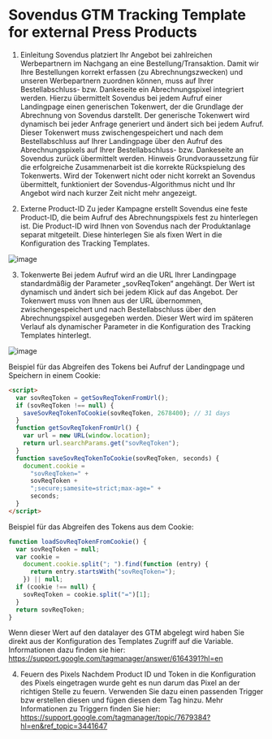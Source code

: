 # Sovendus GTM Tracking Template for external Press Products

1. Einleitung
   Sovendus platziert Ihr Angebot bei zahlreichen Werbepartnern im Nachgang an eine Bestellung/Transaktion. Damit wir Ihre Bestellungen korrekt erfassen (zu Abrechnungszwecken) und unseren Werbepartnern zuordnen können, muss auf Ihrer Bestellabschluss- bzw. Dankeseite ein Abrechnungspixel integriert werden.
   Hierzu übermittelt Sovendus bei jedem Aufruf einer Landingpage einen generischen Tokenwert, der die Grundlage der Abrechnung von Sovendus darstellt. Der generische Tokenwert wird dynamisch bei jeder Anfrage generiert und ändert sich bei jedem Aufruf. Dieser Tokenwert muss zwischengespeichert und nach dem Bestellabschluss auf Ihrer Landingpage über den Aufruf des Abrechnungspixels auf Ihrer Bestellabschluss- bzw. Dankeseite an Sovendus zurück übermittelt werden.
   Hinweis Grundvoraussetzung für die erfolgreiche Zusammenarbeit ist die korrekte Rückspielung des Tokenwerts. Wird der Tokenwert nicht oder nicht korrekt an Sovendus übermittelt, funktioniert der Sovendus-Algorithmus nicht und Ihr Angebot wird nach kurzer Zeit nicht mehr angezeigt.

2. Externe Product-ID
   Zu jeder Kampagne erstellt Sovendus eine feste Product-ID, die beim Aufruf des Abrechnungspixels fest zu hinterlegen ist. Die Product-ID wird Ihnen von Sovendus nach der Produktanlage separat mitgeteilt. Diese hinterlegen Sie als fixen Wert in die Konfiguration des Tracking Templates.

![image](https://user-images.githubusercontent.com/81681270/120794639-c80bf780-c538-11eb-9247-e32e4deadc37.png)

3. Tokenwerte
   Bei jedem Aufruf wird an die URL Ihrer Landingpage standardmäßig der Parameter „sovReqToken“ angehängt. Der Wert ist dynamisch und ändert sich bei jedem Klick auf das Angebot. Der Tokenwert muss von Ihnen aus der URL übernommen, zwischengespeichert und nach Bestellabschluss über den Abrechnungspixel ausgegeben werden. Dieser Wert wird im späteren Verlauf als dynamischer Parameter in die Konfiguration des Tracking Templates hinterlegt.

![image](https://user-images.githubusercontent.com/81681270/119667919-ff8eeb80-be36-11eb-8e77-14ff620725eb.png)

Beispiel für das Abgreifen des Tokens bei Aufruf der Landingpage und Speichern in einem Cookie:

```html
<script>
  var sovReqToken = getSovReqTokenFromUrl();
  if (sovReqToken !== null) {
    saveSovReqTokenToCookie(sovReqToken, 2678400); // 31 days
  }
  function getSovReqTokenFromUrl() {
    var url = new URL(window.location);
    return url.searchParams.get("sovReqToken");
  }
  function saveSovReqTokenToCookie(sovReqToken, seconds) {
    document.cookie =
      "sovReqToken=" +
      sovReqToken +
      ";secure;samesite=strict;max-age=" +
      seconds;
  }
</script>
```

Beispiel für das Abgreifen des Tokens aus dem Cookie:

```javascript
function loadSovReqTokenFromCookie() {
  var sovReqToken = null;
  var cookie =
    document.cookie.split("; ").find(function (entry) {
      return entry.startsWith("sovReqToken=");
    }) || null;
  if (cookie !== null) {
    sovReqToken = cookie.split("=")[1];
  }
  return sovReqToken;
}
```

Wenn dieser Wert auf den datalayer des GTM abgelegt wird haben Sie direkt aus der Konfiguration des Templates Zugriff auf die Variable.
Informationen dazu finden sie hier: https://support.google.com/tagmanager/answer/6164391?hl=en

4. Feuern des Pixels
   Nachdem Product ID und Token in die Konfiguration des Pixels eingetragen wurde geht es nun darum das Pixel an der richtigen Stelle zu feuern.
   Verwenden Sie dazu einen passenden Trigger bzw erstellen diesen und fügen diesen dem Tag hinzu.
   Mehr Informationen zu Triggern finden Sie hier: https://support.google.com/tagmanager/topic/7679384?hl=en&ref_topic=3441647

